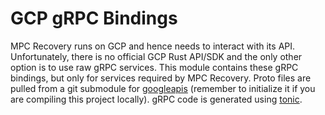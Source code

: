 # GCP gRPC Bindings

MPC Recovery runs on GCP and hence needs to interact with its API. Unfortunately, there is no official GCP Rust API/SDK and the only other option is to use raw gRPC services. This module contains these gRPC bindings, but only for services required by MPC Recovery. Proto files are pulled from a git submodule for [googleapis](https://github.com/googleapis/googleapis) (remember to initialize it if you are compiling this project locally). gRPC code is generated using [tonic](https://github.com/hyperium/tonic).
